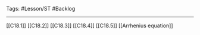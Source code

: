 Tags: #Lesson/ST #Backlog 

---
[[C18.1]]
[[C18.2]]
[[C18.3]]
[[C18.4]]
[[C18.5]]
[[Arrhenius equation]]
